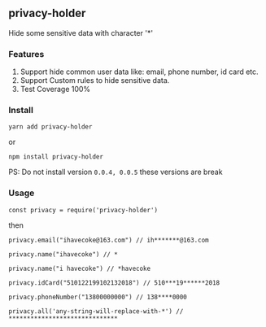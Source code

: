 ## privacy-holder

Hide some sensitive data with character '*'

### Features
1. Support hide common user data like: email, phone number, id card etc.
2. Support Custom rules to hide sensitive data.
3. Test Coverage 100%

### Install

`yarn add privacy-holder`

or

`npm install privacy-holder`

PS: Do not install version `0.0.4, 0.0.5` these versions are break

### Usage

`const privacy = require('privacy-holder')`

then

`privacy.email("ihavecoke@163.com") // ih*******@163.com`

`privacy.name("ihavecoke") // *`

`privacy.name("i havecoke") // *havecoke`

`privacy.idCard("510122199102132018") // 510***19******2018`

`privacy.phoneNumber("13800000000") // 138****0000`

`privacy.all('any-string-will-replace-with-*') // ******************************`

